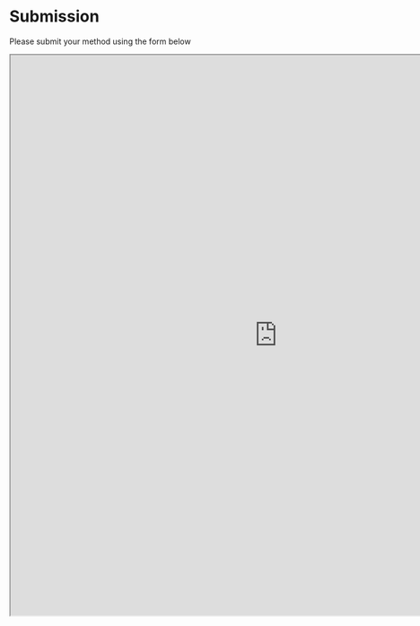 # Submission

Please submit your method using the form below

<iframe width="950" height="1000" src="https://forms.office.com/e/2WpKRWVv6N"></iframe>
